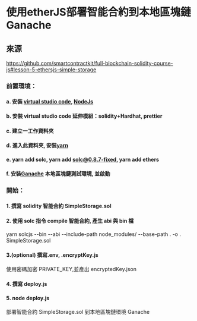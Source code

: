 # 使用etherJS部署智能合約到本地區塊鏈Ganache

## 來源
https://github.com/smartcontractkit/full-blockchain-solidity-course-js#lesson-5-ethersjs-simple-storage

### 前置環境：

#### a. 安裝 [virtual studio code](https://code.visualstudio.com/), [NodeJs](https://nodejs.org/en/)

#### b. 安裝 virtual studio code 延伸模組：solidity+Hardhat, prettier

#### c. 建立一工作資料夾

#### d. 進入此資料夾, 安裝[yarn](https://yarnpkg.com/getting-started/install)

#### e. yarn add solc, yarn add solc@0.8.7-fixed, yarn add ethers

#### f. 安裝[Ganache](https://trufflesuite.com/ganache/) 本地區塊鏈測試環境, 並啟動

### 開始：

#### 1. 撰寫 solidity 智能合約 SimpleStorage.sol

#### 2. 使用 solc 指令 compile 智能合約, 產生 abi 與 bin 檔

yarn solcjs --bin --abi --include-path node_modules/ --base-path . -o . SimpleStorage.sol

#### 3.(optional) 撰寫.env, .encryptKey.js

使用密碼加密 PRIVATE_KEY,並產出 encryptedKey.json

#### 4. 撰寫 deploy.js

#### 5. node deploy.js

部署智能合約 SimpleStorage.sol 到本地區塊鏈環境 Ganache
